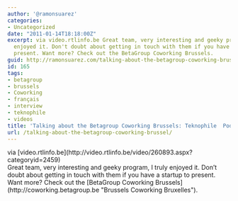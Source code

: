 ```yaml
---
author: '@ramonsuarez'
categories:
- Uncategorized
date: "2011-01-14T18:18:00Z"
excerpt: via video.rtlinfo.be Great team, very interesting and geeky program, I truly
  enjoyed it. Don't doubt about getting in touch with them if you have a startup to
  present. Want more? Check out the BetaGroup Coworking Brussels.
guid: http://ramonsuarez.com/talking-about-the-betagroup-coworking-brussel
id: 165
tags:
- betagroup
- brussels
- Coworking
- français
- interview
- teknophile
- videos
title: 'Talking about the Betagroup Coworking Brussels: Teknophile  Podcast (RTL)'
url: /talking-about-the-betagroup-coworking-brussel/
---
```


<div class="posterous_bookmarklet_entry"><div class="posterous_quote_citation">via [video.rtlinfo.be](http://video.rtlinfo.be/video/260893.aspx?categoryid=2459)</div>Great team, very interesting and geeky program, I truly enjoyed it. Don’t doubt about getting in touch with them if you have a startup to present. Want more? Check out the [BetaGroup Coworking Brussels](http://coworking.betagroup.be "Brussels Coworking Bruxelles").

</div>